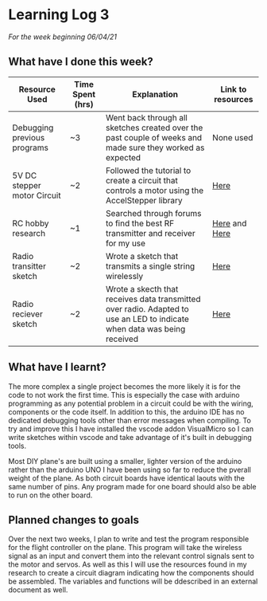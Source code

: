 # Learning Log 3
*For the week beginning 06/04/21*

## What have I done this week?
| Resource Used | Time Spent (hrs) | Explanation | Link to resources |
| --- | --- | --- | --- |
| Debugging previous programs | ~3 | Went back through all sketches created over the past couple of weeks and made sure they worked as expected | None used |
| 5V DC stepper motor Circuit | ~2 | Followed the tutorial to create a circuit that controls a motor using the AccelStepper library | [Here](https://lastminuteengineers.com/28byj48-stepper-motor-arduino-tutorial/) |
| RC hobby research | ~1 | Searched through forums to find the best RF transmitter and receiver for my use | [Here](https://howtomechatronics.com/projects/diy-arduino-rc-transmitter/) and [Here](https://create.arduino.cc/projecthub/tsaritsynskyyaa/making-arduino-based-rc-transmitter-of-usb-flight-simulator-c67a71) |
| Radio transitter sketch | ~2 | Wrote a sketch that transmits a single string wirelessly | [Here](https://randomnerdtutorials.com/rf-433mhz-transmitter-receiver-module-with-arduino/) |
| Radio reciever sketch | ~2 | Wrote a skecth that receives data transmitted over radio. Adapted to use an LED to indicate when data was being received | [Here](https://randomnerdtutorials.com/rf-433mhz-transmitter-receiver-module-with-arduino/) |

## What have I learnt?
The more complex a single project becomes the more likely it is for the code to not work the first time. This is especially the case with arduino programming 
as any potential problem in a circuit could be with the wiring, components or the code itself. In addition to this, the arduino IDE has no dedicated debugging tools other than error messages when compiling.
To try and improve this I have installed the vscode addon VisualMicro so I can write sketches within vscode and take advantage of it's built in debugging tools.

Most DIY plane's are built using a smaller, lighter version of the arduino rather than the arduino UNO I have been using so far to reduce the pverall weight of the plane. 
As both circuit boards have identical laouts with the same number of pins. Any program made for one board should also be able to run on the other board.

## Planned changes to goals
Over the next two weeks, I plan to write and test the program responsible for the flight controller on the plane. This program will take the wireless signal as an input and convert them into the relevant control signals sent to the motor and servos.
As well as this I will use the resources found in my research to create a circuit diagram indicating how the components should be assembled. The variables and functions
will be ddescribed in an external document as well. 
